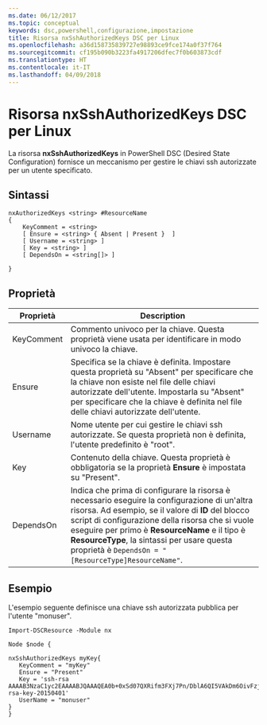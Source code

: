 ```yaml
---
ms.date: 06/12/2017
ms.topic: conceptual
keywords: dsc,powershell,configurazione,impostazione
title: Risorsa nxSshAuthorizedKeys DSC per Linux
ms.openlocfilehash: a36d158735839727e98893ce9fce174a0f37f764
ms.sourcegitcommit: cf195b090b3223fa4917206dfec7f0b603873cdf
ms.translationtype: HT
ms.contentlocale: it-IT
ms.lasthandoff: 04/09/2018
---
```

# <a name="dsc-for-linux-nxsshauthorizedkeys-resource"></a>Risorsa nxSshAuthorizedKeys DSC per Linux

La risorsa **nxSshAuthorizedKeys** in PowerShell DSC (Desired State Configuration) fornisce un meccanismo per gestire le chiavi ssh autorizzate per un utente specificato.

## <a name="syntax"></a>Sintassi

```
nxAuthorizedKeys <string> #ResourceName
{
    KeyComment = <string>
    [ Ensure = <string> { Absent | Present }  ]
    [ Username = <string> ]
    [ Key = <string> ]
    [ DependsOn = <string[]> ]

}
```

## <a name="properties"></a>Proprietà

|  Proprietà |  Description |
|---|---|
| KeyComment| Commento univoco per la chiave. Questa proprietà viene usata per identificare in modo univoco la chiave.|
| Ensure| Specifica se la chiave è definita. Impostare questa proprietà su "Absent" per specificare che la chiave non esiste nel file delle chiavi autorizzate dell'utente. Impostarla su "Absent" per specificare che la chiave è definita nel file delle chiavi autorizzate dell'utente.|
| Username| Nome utente per cui gestire le chiavi ssh autorizzate. Se questa proprietà non è definita, l'utente predefinito è "root".|
| Key| Contenuto della chiave. Questa proprietà è obbligatoria se la proprietà **Ensure** è impostata su "Present".|
| DependsOn | Indica che prima di configurare la risorsa è necessario eseguire la configurazione di un'altra risorsa. Ad esempio, se il valore di **ID** del blocco script di configurazione della risorsa che si vuole eseguire per primo è **ResourceName** e il tipo è **ResourceType**, la sintassi per usare questa proprietà è `DependsOn = "[ResourceType]ResourceName"`.|

## <a name="example"></a>Esempio

L'esempio seguente definisce una chiave ssh autorizzata pubblica per l'utente "monuser".

```
Import-DSCResource -Module nx

Node $node {

nxSshAuthorizedKeys myKey{
   KeyComment = "myKey"
   Ensure = "Present"
   Key = 'ssh-rsa AAAAB3NzaC1yc2EAAAABJQAAAQEA0b+0xSd07QXRifm3FXj7Pn/DblA6QI5VAkDm6OivFzj3U6qGD1VJ6AAxWPCyMl/qhtpRtxZJDu/TxD8AyZNgc8aN2CljN1hOMbBRvH2q5QPf/nCnnJRaGsrxIqZjyZdYo9ZEEzjZUuMDM5HI1LA9B99k/K6PK2Bc1NLivpu7nbtVG2tLOQs+GefsnHuetsRMwo/+c3LtwYm9M0XfkGjYVCLO4CoFuSQpvX6AB3TedUy6NZ0iuxC0kRGg1rIQTwSRcw+McLhslF0drs33fw6tYdzlLBnnzimShMuiDWiT37WqCRovRGYrGCaEFGTG2e0CN8Co8nryXkyWc6NSDNpMzw== rsa-key-20150401'
   UserName = "monuser"
}
}
```